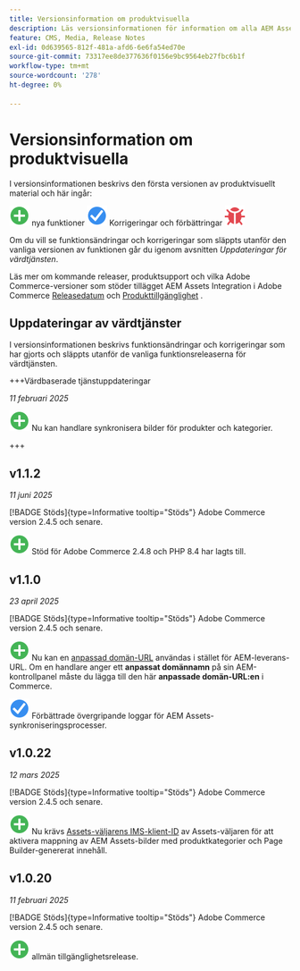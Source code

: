 ```yaml
---
title: Versionsinformation om produktvisuella
description: Läs versionsinformationen för information om alla AEM Assets Integration-utgåvor.
feature: CMS, Media, Release Notes
exl-id: 0d639565-812f-481a-afd6-6e6fa54ed70e
source-git-commit: 73317ee8de377636f0156e9bc9564eb27fbc6b1f
workflow-type: tm+mt
source-wordcount: '278'
ht-degree: 0%

---
```


# Versionsinformation om produktvisuella

I versionsinformationen beskrivs den första versionen av produktvisuellt material och här ingår:

![Nya](../assets/new.svg) nya funktioner
![ Åtgärdat problem ](../assets/fix.svg) Korrigeringar och förbättringar
![Kända fel](../assets/bug.svg)

Om du vill se funktionsändringar och korrigeringar som släppts utanför den vanliga versionen av funktionen går du igenom avsnitten _Uppdateringar för värdtjänsten_.

Läs mer om kommande releaser, produktsupport och vilka Adobe Commerce-versioner som stöder tillägget AEM Assets Integration i Adobe Commerce [Releasedatum](https://experienceleague.adobe.com/en/docs/commerce-operations/release/planning/schedule) och [Produkttillgänglighet](https://experienceleague.adobe.com/en/docs/commerce-operations/release/product-availability) .

## Uppdateringar av värdtjänster

I versionsinformationen beskrivs funktionsändringar och korrigeringar som har gjorts och släppts utanför de vanliga funktionsreleaserna för värdtjänsten.

+++Värdbaserade tjänstuppdateringar

_11 februari 2025_

![Nytt problem](../assets/new.svg) Nu kan handlare synkronisera bilder för produkter och kategorier.

+++

## v1.1.2

_11 juni 2025_

[!BADGE Stöds]{type=Informative tooltip="Stöds"} Adobe Commerce version 2.4.5 och senare.

![Nytt problem](../assets/new.svg)<!-- Issue ACAP-1041 --> Stöd för Adobe Commerce 2.4.8 och PHP 8.4 har lagts till.

## v1.1.0

_23 april 2025_

[!BADGE Stöds]{type=Informative tooltip="Stöds"} Adobe Commerce version 2.4.5 och senare.

![Nytt problem](../assets/new.svg)<!-- Issue ACAP-955 --> Nu kan en [anpassad domän-URL](https://experienceleague.adobe.com/en/docs/commerce/product-visuals/get-started/setup-synchronization#optional-configure-the-custom-domain-url) användas i stället för AEM-leverans-URL. Om en handlare anger ett **anpassat domännamn** på sin AEM-kontrollpanel måste du lägga till den här **anpassade domän-URL:en** i Commerce.

![Korrigerat problem](../assets/fix.svg)<!-- Issue ACAP-987 --> Förbättrade övergripande loggar för AEM Assets-synkroniseringsprocesser.

## v1.0.22

_12 mars 2025_

[!BADGE Stöds]{type=Informative tooltip="Stöds"} Adobe Commerce version 2.4.5 och senare.

![Nytt problem](../assets/new.svg)<!-- Issue ACAP-xx --> Nu krävs [Assets-väljarens IMS-klient-ID](https://experienceleague.adobe.com/en/docs/commerce/product-visuals/get-started/setup-synchronization) av Assets-väljaren för att aktivera mappning av AEM Assets-bilder med produktkategorier och Page Builder-genererat innehåll.

## v1.0.20

_11 februari 2025_

[!BADGE Stöds]{type=Informative tooltip="Stöds"} Adobe Commerce version 2.4.5 och senare.

![Ny](../assets/new.svg)<!-- Issue ACAP-xx --> allmän tillgänglighetsrelease.
